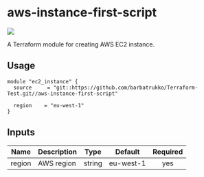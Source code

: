 # aws-instance-first-script

![](https://github.com/easyawslearn/Terraform-Tutorial/workflows/terraform-tutorials-ci/badge.svg)

A Terraform module for creating AWS EC2 instance.

## Usage

```hcl
module "ec2_instance" {
  source     = "git::https://github.com/barbatrukko/Terraform-Test.git//aws-instance-first-script"

  region    = "eu-west-1"
}
```

## Inputs

| Name | Description | Type | Default | Required |
|------|-------------|:----:|:-----:|:-----:|
| region | AWS region | string | eu-west-1 | yes |

